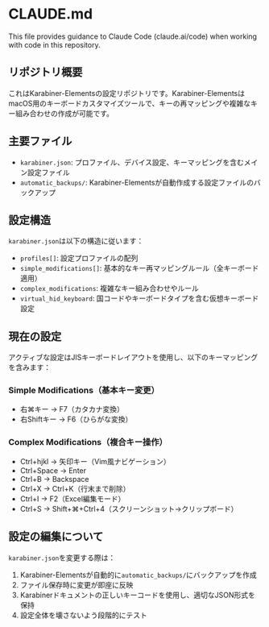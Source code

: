 # CLAUDE.md

This file provides guidance to Claude Code (claude.ai/code) when working with code in this repository.

## リポジトリ概要

これはKarabiner-Elementsの設定リポジトリです。Karabiner-ElementsはmacOS用のキーボードカスタマイズツールで、キーの再マッピングや複雑なキー組み合わせの作成が可能です。

## 主要ファイル

- `karabiner.json`: プロファイル、デバイス設定、キーマッピングを含むメイン設定ファイル
- `automatic_backups/`: Karabiner-Elementsが自動作成する設定ファイルのバックアップ

## 設定構造

`karabiner.json`は以下の構造に従います：
- `profiles[]`: 設定プロファイルの配列
- `simple_modifications[]`: 基本的なキー再マッピングルール（全キーボード適用）
- `complex_modifications`: 複雑なキー組み合わせやルール
- `virtual_hid_keyboard`: 国コードやキーボードタイプを含む仮想キーボード設定

## 現在の設定

アクティブな設定はJISキーボードレイアウトを使用し、以下のキーマッピングを含みます：

### Simple Modifications（基本キー変更）
- 右⌘キー → F7（カタカナ変換）
- 右Shiftキー → F6（ひらがな変換）

### Complex Modifications（複合キー操作）
- Ctrl+hjkl → 矢印キー（Vim風ナビゲーション）
- Ctrl+Space → Enter
- Ctrl+B → Backspace
- Ctrl+X → Ctrl+K（行末まで削除）
- Ctrl+I → F2（Excel編集モード）
- Ctrl+S → Shift+⌘+Ctrl+4（スクリーンショット→クリップボード）

## 設定の編集について

`karabiner.json`を変更する際は：
1. Karabiner-Elementsが自動的に`automatic_backups/`にバックアップを作成
2. ファイル保存時に変更が即座に反映
3. Karabinerドキュメントの正しいキーコードを使用し、適切なJSON形式を保持
4. 設定全体を壊さないよう段階的にテスト